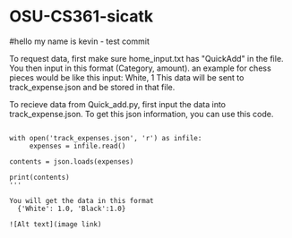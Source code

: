 # OSU-CS361-sicatk
#hello my name is kevin - test commit

To request data, first make sure home_input.txt has "QuickAdd" in the file. You then input in this format (Category, amount). 
an example for chess pieces would be like this
input:   White, 1
This data will be sent to track_expense.json and be stored in that file.

To recieve data from Quick_add.py, first input the data into track_expense.json. To get this json information, you can use this code.
```import json

with open('track_expenses.json', 'r') as infile:
     expenses = infile.read()

contents = json.loads(expenses)

print(contents)
'''

You will get the data in this format
  {'White': 1.0, 'Black':1.0}

![Alt text](image link)
